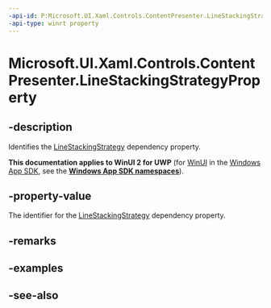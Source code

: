 ```yaml
---
-api-id: P:Microsoft.UI.Xaml.Controls.ContentPresenter.LineStackingStrategyProperty
-api-type: winrt property
---
```


<!-- Property syntax
public Windows.UI.Xaml.DependencyProperty LineStackingStrategyProperty { get; }
-->

# Microsoft.UI.Xaml.Controls.ContentPresenter.LineStackingStrategyProperty

## -description
Identifies the [LineStackingStrategy](contentpresenter_linestackingstrategy.md) dependency property.

**This documentation applies to WinUI 2 for UWP** (for [WinUI](/windows/apps/winui/winui3/) in the [Windows App SDK](/windows/apps/windows-app-sdk/), see the **[Windows App SDK namespaces](/windows/windows-app-sdk/api/winrt/)**).

## -property-value
The identifier for the [LineStackingStrategy](contentpresenter_linestackingstrategy.md) dependency property.

## -remarks

## -examples

## -see-also
